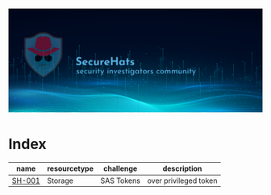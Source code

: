 ![logo](../media/sh-banners.png)
================
# Index

| name | resourcetype | challenge | description |
| - | - | - | - |
| [SH-001](challenges/SH-001/readme.md) | Storage | SAS Tokens | over privileged token |
